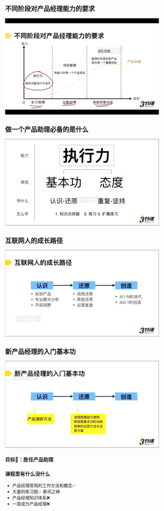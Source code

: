 ## 不同阶段对产品经理能力的要求

![](src/2024-01-14_10-45-05.png)


## 做一个产品助理必备的是什么


![](src/2024-01-14_10-51-49.png)

## 互联网人的成长路径

![](src/2024-01-14_10-53-20.png)

## 新产品经理的入门基本功


![](src/2024-01-14_10-56-08.png)

### 目标🎯：胜任产品助理

### 课程里有什么没什么
- 产品经理常用的工作方法和概念✅
- 大量的练习题✅  寿司之神
- 产品经理知识体系❌
- 一周成为产品经理❌

